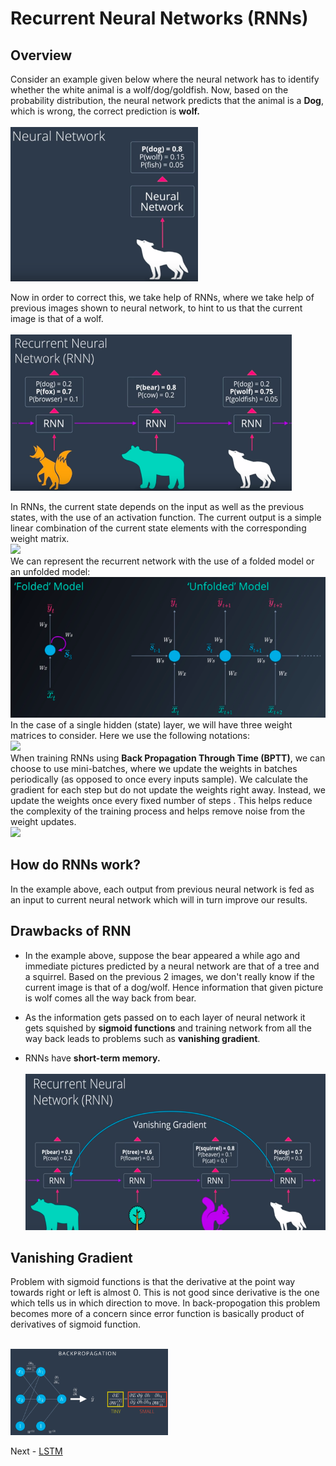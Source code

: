 # Recurrent Neural Networks (RNNs)

## Overview

Consider an example given below where the neural network has to identify whether the white animal is a wolf/dog/goldfish. Now, based
on the probability distribution, the neural network predicts that the animal is a **Dog**, which is wrong, the correct prediction is
**wolf.** <br><br>
<img src="./images/01. traditional neural network.png" width="300px"></img>

Now in order to correct this, we take help of RNNs, where we take help of previous images shown to neural network, to hint to us that
the current image is that of a wolf.<br><br>
<img src="./images/02. RNN.png" width="450px" height="250px"></img>

In RNNs, the current state depends on the input as well as the previous states, with the use of an activation function. The current output is a simple linear combination of the current state elements with the corresponding weight matrix.<br>
<img src="./images/01.rnn_overview.png"></img><br>
We can represent the recurrent network with the use of a folded model or an unfolded model:<br>
<img src="./images/02.folded_unfolded_rnns.png"></img><br>
In the case of a single hidden (state) layer, we will have three weight matrices to consider. Here we use the following notations:<br>
<img src="./images/04.unfolded_terminologies.png"></img><br>
When training RNNs using **Back Propagation Through Time (BPTT)**, we can choose to use mini-batches, where we update the weights in batches periodically (as opposed to once every inputs sample). We calculate the gradient for each step but do not update the weights right away. Instead, we update the weights once every fixed number of steps . This helps reduce the complexity of the training process and helps remove noise from the weight updates. <br>
<img src="./images/04.unfolded_terminologies.png"></img><br>

## How do RNNs work?

In the example above, each output from previous neural network is fed as an input to current neural network which will in turn improve 
our results.<br>

## Drawbacks of RNN
* In the example above, suppose the bear appeared a while ago and immediate pictures predicted by a neural network are that of a tree and a squirrel. Based on the previous 2 images, we don't really know if the current image is that of a dog/wolf. Hence information that given picture is wolf comes all the way back from bear.

* As the information gets passed on to each layer of neural network it gets squished by **sigmoid functions** and training network from all the way back leads to problems such as **vanishing gradient**.

* RNNs have **short-term memory.**<br><br>
<img src="./images/04. Drawbacks_of_RNN.png" width="500px" height="250px"></img>

## Vanishing Gradient
Problem with sigmoid functions is that the derivative at the point way towards right or left is almost 0. This is not good since derivative is the one which tells us in which direction to move. In back-propogation this problem becomes more of a concern since error function is basically product of derivatives of sigmoid function.<br><br>

<img src="./images/vanish_grad_1.png" width="50%" height="50%"></img>





Next -  [LSTM](https://github.com/purvasingh96/Deep-learning-with-neural-networks/blob/master/Notes/Ch_9_Recurrent_Neural_Networks/LSTM.md)

